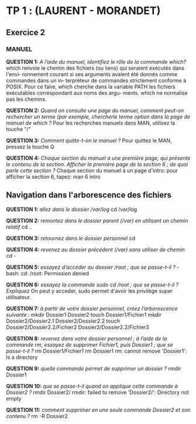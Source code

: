 
# TP 1 : (LAURENT - MORANDET)
## Exercice 2
### MANUEL
**QUESTION 1:** *A l’aide du manuel, identifiez le rôle de la commande which?*
which  renvoie le chemin des fichiers (ou liens) qui seraient exécutés dans l'envi‐
ronnement courant si ses arguments avaient été donnés comme commandes dans  un  in‐
terpréteur  de commandes strictement conforme à POSIX. Pour ce faire, which cherche
dans la variable PATH les fichiers exécutables correspondant  aux  noms  des  argu‐
ments. which ne normalise pas les chemins.

**QUESTION 2:** *Quand on consulte une page du manuel, comment peut-on rechercher un terme (par exemple, chercherle terme option dans la page de manuel de which ?*
Pour les recherches manuels dans MAN, utilisez la touche "/"

**QUESTION 3:** *Comment quitte-t-on le manuel ?*
Pour quittez le MAN, pressez la touche Q

**QUESTION 4:** *Chaque section du manuel a une première page, qui présente le contenu de la section. Afficher la première page de la section 6 ; de quoi parle cette section ?*
Chaque section du manuel à un page d'intro: pour afficher la section 6, tapez: man 6 intro

## Navigation dans l'arborescence des fichiers
**QUESTION 1:** *allez dans le dossier /var/log*
cd /var/log

**QUESTION 2:** *remontez dans le dossier parent (/var) en utilisant un chemin relatif*
cd ..

**QUESTION 3:** *retournez dans le dossier personnel*
cd

**QUESTION 4:** *revenez au dossier précédent (/var) sans utiliser de chemin*
cd -

**QUESTION 5:** *essayez d’accéder au dossier /root ; que se passe-t-il ?*
-bash: cd: /root: Permission denied

**QUESTION 6:** *essayez la commande sudo cd /root ; que se passe-t-il ? Expliquez*
On peut y acceder, sudo permet d'avoir les privilège super utilisateur.

**QUESTION 7:** *à partir de votre dossier personnel, créez l’arborescence suivante :*
mkdir Dossier1 Dossier2
touch Dossier1/Fichier1
mkdir Dossier2/Dossier2.1 Dossier2/Dossier2.2
touch Dossier2/Dossier2.2/Fichier2 Dossier2/Dossier2.2/Fichier3


**QUESTION 8:** *revenez dans votre dossier personnel ; à l’aide de la commande rm, essayez de supprimer Fichier1, puis Dossier1 ; que se passe-t-il ?*
rm Dossier1/Fichier1
rm Dossier1
rm: cannot remove 'Dossier1': Is a directory

**QUESTION 9:** *quelle commande permet de supprimer un dossier ?*
rmdir Dossier1

**QUESTION 10:** *que se passe-t-il quand on applique cette commande à Dossier2 ?*
rmdir Dossier2/
rmdir: failed to remove 'Dossier2/': Directory not empty


**QUESTION 11:** *comment supprimer en une seule commande Dossier2 et son contenu ?*
rm -R Dossier2
